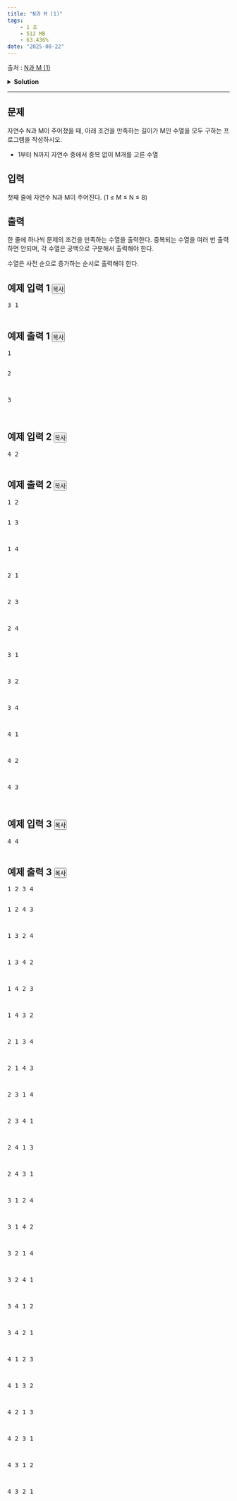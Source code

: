 ```yaml
---
title: "N과 M (1)"
tags:
    - 1 초
    - 512 MB
    - 63.436%
date: "2025-08-22"
---
```


출처 : [N과 M (1)](https://www.acmicpc.net/problem/15649)
<details>
<summary><b>Solution</b></summary>

<details>
<summary>Python</summary>

<pre><code class='language-python'>
import sys
input = sys.stdin.readline
# 순열 뽑아주는 라이브러리
from itertools import permutations

if __name__ == '__main__':
    N, M = map(int, input().split())
    # 1부터 N까지 = range(1, N+1) / M개 뽑는다는 permutations
    # 해당 라이브러리 자체가 iter 니까 그대로 for 문에 써줘도 된다.
    for p in permutations(range(1, N+1), M):
        # 여러 원소가 하나씩 출력되도록 앞에 * 하나 붙여준다.
        print(*p)
</code></pre>
</details>

</details>

<hr>

<div class="col-md-12">
<section class="problem-section" id="description">
<div class="headline">
<h2>문제</h2>
</div>
<div class="problem-text" id="problem_description">
<p>자연수 N과 M이 주어졌을 때, 아래 조건을 만족하는 길이가 M인 수열을 모두 구하는 프로그램을 작성하시오.</p>
<ul>
<li>1부터 N까지 자연수 중에서 중복 없이 M개를 고른 수열</li>
</ul>
</div>
</section>
</div>
<div class="col-md-12">
<section class="problem-section" id="input">
<div class="headline">
<h2>입력</h2>
</div>
<div class="problem-text" id="problem_input">
<p>첫째 줄에 자연수 N과 M이 주어진다. (1 ≤ M ≤ N ≤ 8)</p>
</div>
</section>
</div>
<div class="col-md-12">
<section class="problem-section" id="output">
<div class="headline">
<h2>출력</h2>
</div>
<div class="problem-text" id="problem_output">
<p>한 줄에 하나씩 문제의 조건을 만족하는 수열을 출력한다. 중복되는 수열을 여러 번 출력하면 안되며, 각 수열은 공백으로 구분해서 출력해야 한다.</p>
<p>수열은 사전 순으로 증가하는 순서로 출력해야 한다.</p>
</div>
</section>
</div>
<div class="col-md-12">
<section class="problem-section" id="limit" style="display:none;">
<div class="headline">
<h2>제한</h2>
</div>
<div class="problem-text" id="problem_limit">
</div>
</section>
</div>
<div class="col-md-12">
<div class="row">
<div class="col-md-6">
<section id="sampleinput1">
<div class="headline">
<h2>예제 입력 1
							<button class="btn btn-link copy-button" data-clipboard-target="#sample-input-1" style="padding: 0px;" type="button">복사</button>
</h2>
</div>
<pre class="sampledata" id="sample-input-1">3 1
</pre>
</section>
</div>
<div class="col-md-6">
<section id="sampleoutput1">
<div class="headline">
<h2>예제 출력 1
							<button class="btn btn-link copy-button" data-clipboard-target="#sample-output-1" style="padding: 0px;" type="button">복사</button>
</h2>
</div>
<pre class="sampledata" id="sample-output-1">1
2
3
</pre>
</section>
</div>
</div>
</div>
<div class="col-md-12">
<div class="row">
<div class="col-md-6">
<section id="sampleinput2">
<div class="headline">
<h2>예제 입력 2
							<button class="btn btn-link copy-button" data-clipboard-target="#sample-input-2" style="padding: 0px;" type="button">복사</button>
</h2>
</div>
<pre class="sampledata" id="sample-input-2">4 2
</pre>
</section>
</div>
<div class="col-md-6">
<section id="sampleoutput2">
<div class="headline">
<h2>예제 출력 2
							<button class="btn btn-link copy-button" data-clipboard-target="#sample-output-2" style="padding: 0px;" type="button">복사</button>
</h2>
</div>
<pre class="sampledata" id="sample-output-2">1 2
1 3
1 4
2 1
2 3
2 4
3 1
3 2
3 4
4 1
4 2
4 3
</pre>
</section>
</div>
</div>
</div>
<div class="col-md-12">
<div class="row">
<div class="col-md-6">
<section id="sampleinput3">
<div class="headline">
<h2>예제 입력 3
							<button class="btn btn-link copy-button" data-clipboard-target="#sample-input-3" style="padding: 0px;" type="button">복사</button>
</h2>
</div>
<pre class="sampledata" id="sample-input-3">4 4
</pre>
</section>
</div>
<div class="col-md-6">
<section id="sampleoutput3">
<div class="headline">
<h2>예제 출력 3
							<button class="btn btn-link copy-button" data-clipboard-target="#sample-output-3" style="padding: 0px;" type="button">복사</button>
</h2>
</div>
<pre class="sampledata" id="sample-output-3">1 2 3 4
1 2 4 3
1 3 2 4
1 3 4 2
1 4 2 3
1 4 3 2
2 1 3 4
2 1 4 3
2 3 1 4
2 3 4 1
2 4 1 3
2 4 3 1
3 1 2 4
3 1 4 2
3 2 1 4
3 2 4 1
3 4 1 2
3 4 2 1
4 1 2 3
4 1 3 2
4 2 1 3
4 2 3 1
4 3 1 2
4 3 2 1
</pre>
</section>
</div>
</div>
</div>
<div class="col-md-12">
<section class="problem-section" id="hint" style="display: none;">
<div class="headline">
<h2>힌트</h2>
</div>
<div class="problem-text" id="problem_hint">
</div>
</section>
</div>

